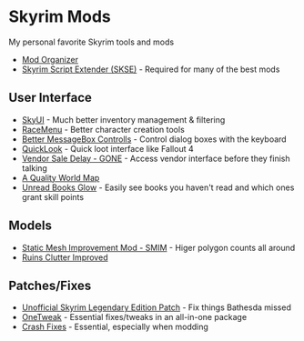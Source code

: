 # Skyrim Mods

My personal favorite Skyrim tools and mods

* [Mod Organizer](https://www.nexusmods.com/skyrim/mods/1334/)
* [Skyrim Script Extender (SKSE)](http://skse.silverlock.org/) - Required for many of the best mods

## User Interface

* [SkyUI](https://www.nexusmods.com/skyrim/mods/3863/) - Much better inventory management & filtering
* [RaceMenu](https://www.nexusmods.com/skyrim/mods/29624/) - Better character creation tools
* [Better MessageBox Controlls](https://www.nexusmods.com/skyrim/mods/28170/) - Control dialog boxes with the keyboard
* [QuickLook](https://www.nexusmods.com/skyrim/mods/73096) - Quick loot interface like Fallout 4
* [Vendor Sale Delay - GONE](https://www.nexusmods.com/skyrim/mods/34224/) - Access vendor interface before they finish talking
* [A Quality World Map](https://www.nexusmods.com/skyrim/mods/4929/)
* [Unread Books Glow](https://www.nexusmods.com/skyrim/mods/10012/) - Easily see books you haven't read and which ones grant skill points

## Models

* [Static Mesh Improvement Mod - SMIM](https://www.nexusmods.com/skyrim/mods/8655/) - Higer polygon counts all around
* [Ruins Clutter Improved](https://www.nexusmods.com/skyrim/mods/14227/)

## Patches/Fixes

* [Unofficial Skyrim Legendary Edition Patch](https://www.nexusmods.com/skyrim/mods/71214/?) - Fix things Bathesda missed
* [OneTweak](https://www.nexusmods.com/skyrim/mods/40706/?) - Essential fixes/tweaks in an all-in-one package
* [Crash Fixes](https://www.nexusmods.com/skyrim/mods/72725/?) - Essential, especially when modding
